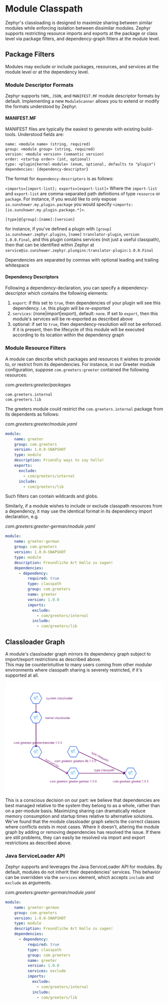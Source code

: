 # Module Classpath

Zephyr's classloading is designed to maximize sharing between similar modules
while enforcing isolation between dissimilar modules.  Zephyr supports restricting resource imports
and exports at the package or class level via package filters, and dependency-graph filters at the module level.

## Package Filters
Modules may exclude or include packages, resources, and services at the module level or at the dependency level.

### Module Descriptor Formats
Zephyr supports `YAML`, `JSON`, and `MANIFEST.MF` module descriptor formats by default. Implementing a new `ModuleScanner`
allows you to extend or modify the formats understood by Zephyr.


#### MANIFEST.MF

MANIFEST files are typically the easiest to generate with existing build-tools.  Understood fields are:



```manifest
name: <module name> (string, required)
group: <module group> (string, required)
version: <module version> (semantic version)
order: <startup order> (int, optional)
type: <plugin|kernel-module> (enum, optional, defaults to "plugin")
dependencies: {dependency-descriptor}

```

The format for `dependency-descriptors` is as follows:

`<imports=[import-list]; exports=[export-list]>`
Where the `import-list` and `export-list` are comma-separated path definitions of 
type `resource` or `package`. For instance, if you would like to only expose `io.sunshower.my.plugin.package`
you would specify `<imports:[io.sunshower.my.plugin.package.*]>`. 



```text
[type]@[group]:[name]:[version]
```
for instance, if you've defined a plugin with 
`[group]` `io.sunshower.zephyr.plugins`, `[name]` `translator-plugin`, `version` `1.0.0.Final`, 
and this plugin contains services (not just a useful classpath), then that can be identified within Zephyr
at `service@io.sunshower.zephyr.plungins:translator-plugin:1.0.0.Final`

Dependencies are separated by commas with optional leading and trailing whitespace


#### Dependency Descriptors
Following a dependency-declaration, you can specify a dependency-descriptor which contains the following elements:

1. `export`: if this set to `true`, then dependencies of your plugin will see this dependency.  i.e. 
    this plugin will be _re-exported_
2. `services`: (none|import|export), default: `none`.  If set to `export`, then this module's services will
    be re-exported as described above
3. optional: if set to `true`, then dependency-resolution will not be enforced.  If it is present, then
   the lifecycle of this module will be executed according to its location within the dependency graph





### Module Resource Filters
A module can describe which packages and resources it wishes to provide to, or restrict from its dependencies. 
For instance, in our Greeter module configuration, suppose `com.greeters:greeter` contained the following resources:

*com.greeters:greeter/packages*
```
com.greeters.internal
com.greeters.lib
```

The greeters module could restrict the `com.greeters.internal` package from its dependents as follows:



*com.greeters:greeter/module.yaml*
```yaml
module:
    name: greeter
    group: com.greeters
    version: 1.0.0-SNAPSHOT
    type: module
    description: Friendly ways to say hello!
    exports:
      exclude:
        - com/greeters/internal
      include:
        - com/greeters/lib
```

Such filters can contain wildcards and globs. 

Similarly, if a module wishes to include or exclude classpath resources from a dependency, it may use the
identical format in its dependency import declaration, e.g.

*com.greeters:greeter-german/module.yaml*
```yaml
module:
    name: greeter-german
    group: com.greeters
    version: 1.0.0-SNAPSHOT
    type: module
    description: Freundliche Art Hallo zu sagen!
    dependencies:
      - dependency:
          required: true
          type: classpath 
          group: com.greeters
          name: greeter
          version: 1.0.0
          imports:
            exclude:
              - com/greeters/internal
            include:
              - com/greeters/lib

```


## Classloader Graph

A module's classloader graph mirrors its dependency graph subject to import/export restrictions as described above.  
This may be counterintuitive to many users coming from other modular environments where classpath sharing is severely restricted, 
if it's supported at all.  

![Greeter Classpath Graph](./img/classloader-graph.png)

This is a conscious decision on our part:  we believe that dependencies are best managed relative to the system they belong to as a whole,
rather than on a per-module basis.  Maximizing sharing can dramatically reduce memory consumption and startup times relative to alternative solutions.  
We've found that the module classloader graph selects the correct classes where conflicts exists in most cases.  Where it doesn't, altering the module graph by
adding or removing dependencies has resolved the issue.  If there are still problems, they can easily be resolved via import and export restrictions
as described above.

### Java ServiceLoader API
Zephyr supports and leverages the Java ServiceLoader API for modules.  By default, modules do not inherit their dependencies'
services.  This behavior can be overridden via the `services` element, which accepts `include` and `exclude` as arguments.


*com.greeters:greeter-german/module.yaml*
```yaml
module:
    name: greeter-german
    group: com.greeters
    version: 1.0.0-SNAPSHOT
    type: module
    description: Freundliche Art Hallo zu sagen!
    dependencies:
      - dependency:
          required: true
          type: classpath 
          group: com.greeters
          name: greeter
          version: 1.0.0
          services: exclude
          imports:
            exclude:
              - com/greeters/internal
            include:
              - com/greeters/lib

```







